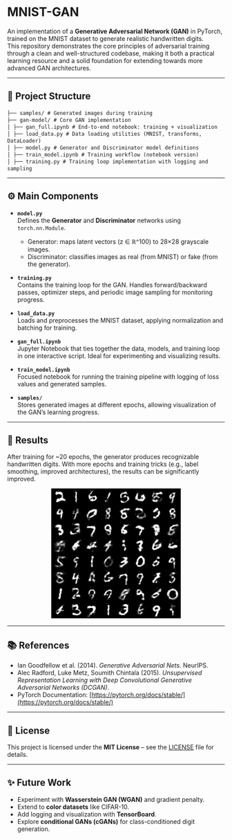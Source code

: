 # MNIST-GAN

An implementation of a **Generative Adversarial Network (GAN)** in PyTorch, trained on the MNIST dataset to generate realistic handwritten digits.  
This repository demonstrates the core principles of adversarial training through a clean and well-structured codebase, making it both a practical learning resource and a solid foundation for extending towards more advanced GAN architectures.


---

## 📂 Project Structure

```plaintext
├── samples/ # Generated images during training
├── gan-model/ # Core GAN implementation
│ ├── gan_full.ipynb # End-to-end notebook: training + visualization
│ ├── load_data.py # Data loading utilities (MNIST, transforms, DataLoader)
│ ├── model.py # Generator and Discriminator model definitions
│ ├── train_model.ipynb # Training workflow (notebook version)
│ ├── training.py # Training loop implementation with logging and sampling
```

---

## ⚙️ Main Components

- **`model.py`**  
  Defines the **Generator** and **Discriminator** networks using `torch.nn.Module`.  
  - Generator: maps latent vectors (z ∈ ℝ^100) to 28×28 grayscale images.  
  - Discriminator: classifies images as real (from MNIST) or fake (from the generator).  

- **`training.py`**  
  Contains the training loop for the GAN. Handles forward/backward passes, optimizer steps, and periodic image sampling for monitoring progress.  

- **`load_data.py`**  
  Loads and preprocesses the MNIST dataset, applying normalization and batching for training.  

- **`gan_full.ipynb`**  
  Jupyter Notebook that ties together the data, models, and training loop in one interactive script. Ideal for experimenting and visualizing results.  

- **`train_model.ipynb`**  
  Focused notebook for running the training pipeline with logging of loss values and generated samples.  

- **`samples/`**  
  Stores generated images at different epochs, allowing visualization of the GAN’s learning progress.  

---

## 🚀 Results

After training for ~20 epochs, the generator produces recognizable handwritten digits. With more epochs and training tricks (e.g., label smoothing, improved architectures), the results can be significantly improved.  

<p align="center">
  <img src="samples/epoch_0020.png" alt="Generated digits at epoch 20" width="300"/>
</p>

---

## 📚 References

- Ian Goodfellow et al. (2014). *Generative Adversarial Nets*. NeurIPS.  
- Alec Radford, Luke Metz, Soumith Chintala (2015). *Unsupervised Representation Learning with Deep Convolutional Generative Adversarial Networks (DCGAN)*.  
- PyTorch Documentation: [https://pytorch.org/docs/stable/](https://pytorch.org/docs/stable/)

---

## 📜 License

This project is licensed under the **MIT License** – see the [LICENSE](LICENSE) file for details.

---

## ✨ Future Work

- Experiment with **Wasserstein GAN (WGAN)** and gradient penalty.  
- Extend to **color datasets** like CIFAR-10.  
- Add logging and visualization with **TensorBoard**.  
- Explore **conditional GANs (cGANs)** for class-conditioned digit generation.

